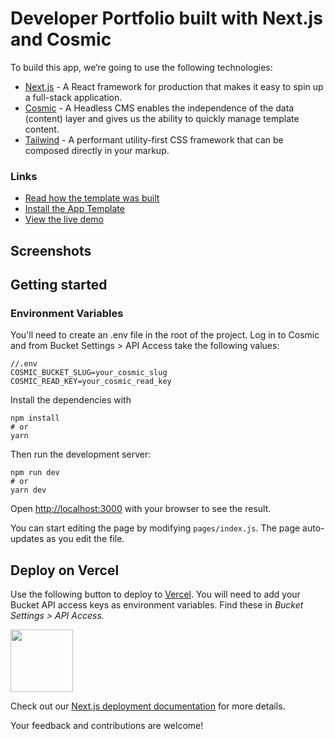 # Developer Portfolio built with Next.js and Cosmic

To build this app, we’re going to use the following technologies:

- [Next.js](https://nextjs.org/docs) - A React framework for production that makes it easy to spin up a full-stack application.
- [Cosmic](https://www.cosmicjs.com/) - A Headless CMS enables the independence of the data (content) layer and gives us the ability to quickly manage template content.
- [Tailwind](https://tailwindcss.com/) - A performant utility-first CSS framework that can be composed directly in your markup.

### Links

- [Read how the template was built]()
- [Install the App Template]()
- [View the live demo]()

## Screenshots

## Getting started

### Environment Variables

You'll need to create an .env file in the root of the project. Log in to Cosmic and from Bucket Settings > API Access take the following values:

```
//.env
COSMIC_BUCKET_SLUG=your_cosmic_slug
COSMIC_READ_KEY=your_cosmic_read_key

```

Install the dependencies with

```
npm install
# or
yarn

```

Then run the development server:

```
npm run dev
# or
yarn dev

```

Open [http://localhost:3000](http://localhost:3000/) with your browser to see the result.

You can start editing the page by modifying `pages/index.js`. The page auto-updates as you edit the file.

## Deploy on Vercel

<p>Use the following button to deploy to <a href="[https://vercel.com/](https://vercel.com/)" rel="noopener noreferrer" target="_blank">Vercel</a>. You will need to add your Bucket API access keys as environment variables. Find these in <em>Bucket Settings > API Access</em><em>.</em></p>
<p>
<a href="[https://vercel.com/import/git?c=1&s=https://vercel.com/import/git?c=1&s=https://github.com/cosmicjs/nextjs-restaurant-website-cms&env=COSMIC_BUCKET_SLUG,COSMIC_READ_KEY](https://vercel.com/import/git?c=1&s=https://vercel.com/import/git?c=1&s=https://github.com/cosmicjs/nextjs-restaurant-website-cms&env=COSMIC_BUCKET_SLUG,COSMIC_READ_KEY)" rel="noopener noreferrer" target="_blank"><img src="[https://cdn.cosmicjs.com/d3f0d5e0-c064-11ea-9a05-6f8a16b0b14c-deploy-to-vercel.svg](https://cdn.cosmicjs.com/d3f0d5e0-c064-11ea-9a05-6f8a16b0b14c-deploy-to-vercel.svg)" style="width: 100px;" class="fr-fic fr-dib fr-fil"></a>
</p>

Check out our [Next.js deployment documentation](https://nextjs.org/docs/deployment) for more details.

Your feedback and contributions are welcome!
